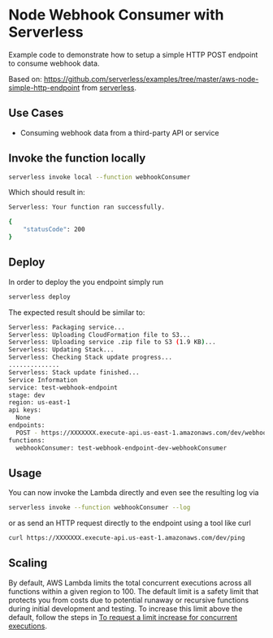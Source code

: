 <!--
title: Node Webhook Consumer with Serverless
description: Example code to demonstrate how to setup a simple HTTP POST endpoint to consume webhook data.
layout: Doc
-->
# Node Webhook Consumer with Serverless

Example code to demonstrate how to setup a simple HTTP POST endpoint to consume webhook data.

Based on: https://github.com/serverless/examples/tree/master/aws-node-simple-http-endpoint from [serverless](https://serverless.com/).

## Use Cases

- Consuming webhook data from a third-party API or service

## Invoke the function locally

```bash
serverless invoke local --function webhookConsumer
```

Which should result in:

```bash
Serverless: Your function ran successfully.

{
    "statusCode": 200
}
```

## Deploy

In order to deploy the you endpoint simply run

```bash
serverless deploy
```

The expected result should be similar to:

```bash
Serverless: Packaging service...
Serverless: Uploading CloudFormation file to S3...
Serverless: Uploading service .zip file to S3 (1.9 KB)...
Serverless: Updating Stack...
Serverless: Checking Stack update progress...
..............
Serverless: Stack update finished...
Service Information
service: test-webhook-endpoint
stage: dev
region: us-east-1
api keys:
  None
endpoints:
  POST - https://XXXXXXX.execute-api.us-east-1.amazonaws.com/dev/webhook
functions:
  webhookConsumer: test-webhook-endpoint-dev-webhookConsumer
```

## Usage

You can now invoke the Lambda directly and even see the resulting log via

```bash
serverless invoke --function webhookConsumer --log
```

or as send an HTTP request directly to the endpoint using a tool like curl

```bash
curl https://XXXXXXX.execute-api.us-east-1.amazonaws.com/dev/ping
```

## Scaling

By default, AWS Lambda limits the total concurrent executions across all functions within a given region to 100. The default limit is a safety limit that protects you from costs due to potential runaway or recursive functions during initial development and testing. To increase this limit above the default, follow the steps in [To request a limit increase for concurrent executions](http://docs.aws.amazon.com/lambda/latest/dg/concurrent-executions.html#increase-concurrent-executions-limit).
